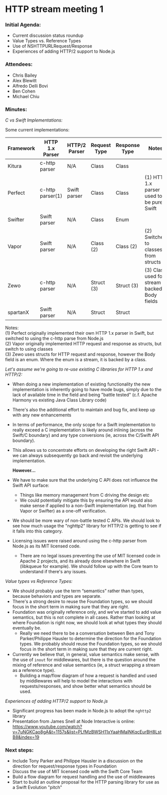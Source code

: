 # HTTP stream meeting 1


### Initial Agenda:
* Current discussion status roundup
* Value Types vs. Reference Types
* Use of NSHTTPURLRequest/Response
* Experiences of adding HTTP/2 support to Node.js 

### Attendees:
* Chris Bailey
* Alex Blewitt
* Alfredo Delli Bovi 
* Ben Cohen 
* Michael Chiu 

### Minutes:

_C vs Swift Implementations:_

Some current implementations:  

| Framework | HTTP 1.x Parser | HTTP/2 Parser | Request Type | Response Type | Notes |
|-----------|-----------------|---------------|--------------|---------------|-------|
| Kitura    | c-http parser   | N/A           | Class        | Class         |       |
| Perfect   | c-http parser(1)| Swift parser  | Class        | Class         |(1) HTTP 1.x parser used to be pure Swift |
| Swifter   | Swift parser    | N/A           | Class        | Enum          |       |
| Vapor     | Swift parser    | N/A           | Class (2)    | Class (2)     |(2) Switched to classes from structs |
| Zewo      | c-http parser   | N/A           | Struct (3)   | Struct (3)    |(3) Class used for stream backed Body fields |
| spartanX  | Swift parser    | N/A           | Struct       | Struct        |       |

Notes:  
(1) Perfect originally implemented their own HTTP 1.x parser in Swift, but switched to using the c-http parse from Node.js  
(2) Vapor originally implemented HTTP request and response as structs, but switch to using classes  
(3) Zewo uses structs for HTTP request and response, however the Body field is an enum. Where the enum is a stream, it is backed by a class.  

_Let's assume we're going to re-use existing C libraries for HTTP 1.x and HTTP/2:_  
* When doing a new implementation of existing functionality the new implementation is inherently going to have mode bugs, simply due to the lack of available time in the field and being "battle tested" (c.f. Apache Harmony vs existing Java Class Library code)
* There's also the additional effort to maintain and bug fix, and keep up with any new enhancements
* In terms of performance, the only scope for a Swift implementation to really exceed a C implementation is likely around inlining (across the Swift/C boundary) and any type conversions (ie, across the C/Swift API boundary).
* This allows us to concentrate efforts on developing the right Swift API - we can always subsequently go back and revisit the underlying implementation.

  **However...**  
* We have to make sure that the underlying C API does not influence the Swift API surface:
  * Things like memory management from C driving the design etc
  * We could potentially mitigate this by ensuring the API would also make sense if applied to a non-Swift implementation (eg. that from Vapor or Swifter) as a one-off verification.
* We should be more wary of non-battle tested C APIs. We should look to see how much usage the "nghttp2" library for HTTP/2 is getting to see if it falls into this category.
* Licensing issues were raised around using the c-http parser from Node.js as its MIT licensed code.
  * There are no legal issues preventing the use of MIT licensed code in Apache 2 projects, and its already done elsewhere in Swift (libkqueue for example). We should follow up with the Core team to understand if there's any issues.


_Value types vs Reference Types:_  
* We should probably use the term “semantics” rather than types, because behaviors and types are separate.
* There's a strong desire to reuse the Foundation types, so we should focus in the short term in making sure that they are right. 
* Foundation was originally reference only, and we’ve started to add value semantics, but this is not complete in all cases. Rather than looking at where Foundation is right now, we should look at what types they should eventually be.
  * Really we need there to be a conversation between Ben and Tony Parker/Philippe Hausler to determine the direction for the Foundation types. 
We probably should reuse the Foundation types, so we should focus in the short term in making sure that they are current right. 
* Currently we believe that, in general, value semantics make sense, with the use of `inout` for middlewares, but there is the question around the mixing of reference and value semantics (ie, a struct wrapping a stream as a reference type).
  * Building a map/flow diagram of how a request is handled and used by middlewares will help to model the interactions with requests/responses, and show better what semantics should be used.

_Experiences of adding HTTP/2 support to Node.js_  
* Significant progress has been made in Node.js to adopt the `nghttp2` library
* Presentation from James Snell at Node Interactive is online:  
  https://www.youtube.com/watch?v=7uNGKCao8gA&t=1157s&list=PLfMzBWSH11xYaaHMalNKqcEurBH8LstB8&index=19


### Next steps:
* Include Tony Parker and Philippe Hausler in a discussion on the direction for request/response types in Foundation
* Discuss the use of MIT licensed code with the Swift Core Team
* Build a flow diagram for request handling and the use of middlewares
* Start to build an outline proposal for the HTTP parsing library for use as a Swift Evolution "pitch"
